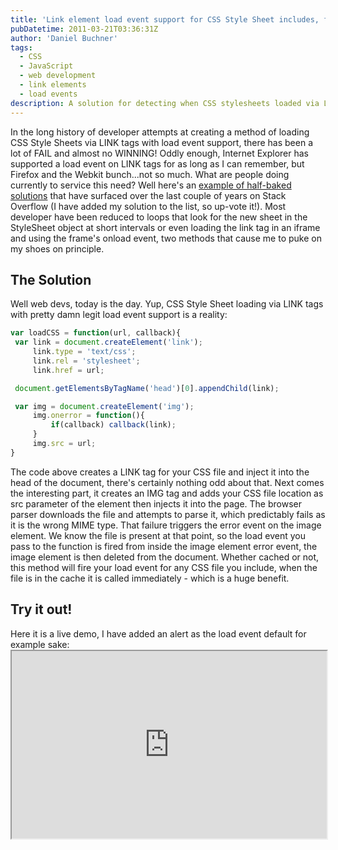 ```yaml
---
title: 'Link element load event support for CSS Style Sheet includes, finally!'
pubDatetime: 2011-03-21T03:36:31Z
author: 'Daniel Buchner'
tags:
  - CSS
  - JavaScript
  - web development
  - link elements
  - load events
description: A solution for detecting when CSS stylesheets loaded via LINK tags have finished loading, addressing the long-standing lack of reliable load event support across browsers.
---
```


In the long history of developer attempts at creating a method of loading CSS Style Sheets via LINK tags with load event support, there has been a lot of FAIL and almost no WINNING! Oddly enough, Internet Explorer has supported a load event on LINK tags for as long as I can remember, but Firefox and the Webkit bunch...not so much. What are people doing currently to service this need? Well here's an [example of half-baked solutions](http://stackoverflow.com/questions/2635814/javascript-capturing-load-event-on-link) that have surfaced over the last couple of years on Stack Overflow (I have added my solution to the list, so up-vote it!). Most developer have been reduced to loops that look for the new sheet in the StyleSheet object at short intervals or even loading the link tag in an iframe and using the frame's onload event, two methods that cause me to puke on my shoes on principle.

## The Solution

 Well web devs, today is the day. Yup, CSS Style Sheet loading via LINK tags with pretty damn legit load event support is a reality:
 
 ```javascript
var loadCSS = function(url, callback){
  var link = document.createElement('link');
      link.type = 'text/css';
      link.rel = 'stylesheet';
      link.href = url;

  document.getElementsByTagName('head')[0].appendChild(link);

  var img = document.createElement('img');
      img.onerror = function(){
          if(callback) callback(link);
      }
      img.src = url;
}

```

 The code above creates a LINK tag for your CSS file and inject it into the head of the document, there's certainly nothing odd about that. Next comes the interesting part, it creates an IMG tag and adds your CSS file location as src parameter of the element then injects it into the page. The browser parser downloads the file and attempts to parse it, which predictably fails as it is the wrong MIME type. That failure triggers the error event on the image element. We know the file is present at that point, so the load event you pass to the function is fired from inside the image element error event, the image element is then deleted from the document. Whether cached or not, this method will fire your load event for any CSS file you include, when the file is in the cache it is called immediately - which is a huge benefit.

## Try it out!

 Here it is a live demo, I have added an alert as the load event default for example sake: <iframe src="http://jsfiddle.net/VvEQv/96/embedded/" style="width: 100%; height: 300px"></iframe>